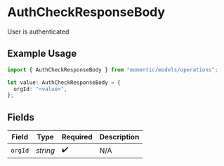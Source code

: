 # AuthCheckResponseBody

User is authenticated

## Example Usage

```typescript
import { AuthCheckResponseBody } from "momentic/models/operations";

let value: AuthCheckResponseBody = {
  orgId: "<value>",
};
```

## Fields

| Field              | Type               | Required           | Description        |
| ------------------ | ------------------ | ------------------ | ------------------ |
| `orgId`            | *string*           | :heavy_check_mark: | N/A                |